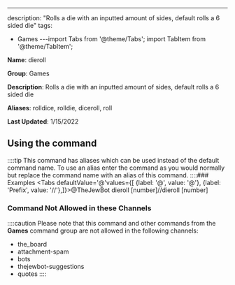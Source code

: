 ---
description: "Rolls a die with an inputted amount of sides, default rolls a 6 sided die"
tags:
  - Games
---import Tabs from '@theme/Tabs';
import TabItem from '@theme/TabItem';

**Name**: dieroll

**Group**: Games

**Description**: Rolls a die with an inputted amount of sides, default rolls a 6 sided die

**Aliases**: rolldice, rolldie, diceroll, roll

**Last Updated**: 1/15/2022

## Using the command



::::tip
This command has aliases which can be used instead of the default command name. To use an alias enter the command as you would normally but replace the command name with an alias of this command.
::::### Examples
<Tabs defaultValue='@'values={[ {label: '@', value: '@'}, {label: 'Prefix', value: '//'},]}><TabItem value='@'>@TheJewBot dieroll [number]</TabItem><TabItem value='//'>//dieroll [number]</TabItem></Tabs>

### Command Not Allowed in these Channels
::::caution Please note that this command and other commands from the **Games** command group are not allowed in the following channels:
- the_board
- attachment-spam
- bots
- thejewbot-suggestions
- quotes
::::